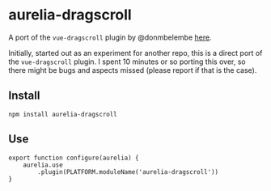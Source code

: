 # aurelia-dragscroll
A port of the `vue-dragscroll` plugin by @donmbelembe [here](https://github.com/donmbelembe/vue-dragscroll).

Initially, started out as an experiment for another repo, this is a direct port of the `vue-dragscroll` plugin. I spent 10 minutes or so porting this over, so there might be bugs and aspects missed (please report if that is the case).

## Install

`npm install aurelia-dragscroll`

## Use

```
export function configure(aurelia) {
    aurelia.use
        .plugin(PLATFORM.moduleName('aurelia-dragscroll'))
}
```
